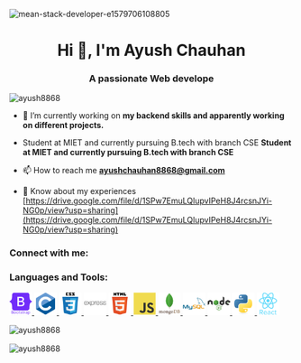 ![mean-stack-developer-e1579706108805](https://github.com/Ayush8868/Ayush8868/assets/99401047/4334267b-f195-44ad-9b46-66abcd630eca)

<h1 align="center">Hi 👋, I'm Ayush Chauhan</h1>
<h3 align="center">A passionate Web develope</h3>

<p align="left"> <img src="https://komarev.com/ghpvc/?username=ayush8868&label=Profile%20views&color=0e75b6&style=flat" alt="ayush8868" /> </p>

- 🔭 I’m currently working on **my backend skills and apparently working on different projects.**

- Student at MIET and currently pursuing B.tech with branch CSE **Student at MIET and currently pursuing B.tech with branch CSE**

- 📫 How to reach me **ayushchauhan8868@gmail.com**

- 📄 Know about my experiences [https://drive.google.com/file/d/1SPw7EmuLQlupvIPeH8J4rcsnJYi-NG0p/view?usp=sharing](https://drive.google.com/file/d/1SPw7EmuLQlupvIPeH8J4rcsnJYi-NG0p/view?usp=sharing)

<h3 align="left">Connect with me:</h3>
<p align="left">
</p>

<h3 align="left">Languages and Tools:</h3>
<p align="left"> <a href="https://getbootstrap.com" target="_blank" rel="noreferrer"> <img src="https://raw.githubusercontent.com/devicons/devicon/master/icons/bootstrap/bootstrap-plain-wordmark.svg" alt="bootstrap" width="40" height="40"/> </a> <a href="https://www.cprogramming.com/" target="_blank" rel="noreferrer"> <img src="https://raw.githubusercontent.com/devicons/devicon/master/icons/c/c-original.svg" alt="c" width="40" height="40"/> </a> <a href="https://www.w3schools.com/css/" target="_blank" rel="noreferrer"> <img src="https://raw.githubusercontent.com/devicons/devicon/master/icons/css3/css3-original-wordmark.svg" alt="css3" width="40" height="40"/> </a> <a href="https://expressjs.com" target="_blank" rel="noreferrer"> <img src="https://raw.githubusercontent.com/devicons/devicon/master/icons/express/express-original-wordmark.svg" alt="express" width="40" height="40"/> </a> <a href="https://www.w3.org/html/" target="_blank" rel="noreferrer"> <img src="https://raw.githubusercontent.com/devicons/devicon/master/icons/html5/html5-original-wordmark.svg" alt="html5" width="40" height="40"/> </a> <a href="https://developer.mozilla.org/en-US/docs/Web/JavaScript" target="_blank" rel="noreferrer"> <img src="https://raw.githubusercontent.com/devicons/devicon/master/icons/javascript/javascript-original.svg" alt="javascript" width="40" height="40"/> </a> <a href="https://www.mongodb.com/" target="_blank" rel="noreferrer"> <img src="https://raw.githubusercontent.com/devicons/devicon/master/icons/mongodb/mongodb-original-wordmark.svg" alt="mongodb" width="40" height="40"/> </a> <a href="https://www.mysql.com/" target="_blank" rel="noreferrer"> <img src="https://raw.githubusercontent.com/devicons/devicon/master/icons/mysql/mysql-original-wordmark.svg" alt="mysql" width="40" height="40"/> </a> <a href="https://nodejs.org" target="_blank" rel="noreferrer"> <img src="https://raw.githubusercontent.com/devicons/devicon/master/icons/nodejs/nodejs-original-wordmark.svg" alt="nodejs" width="40" height="40"/> </a> <a href="https://www.python.org" target="_blank" rel="noreferrer"> <img src="https://raw.githubusercontent.com/devicons/devicon/master/icons/python/python-original.svg" alt="python" width="40" height="40"/> </a> <a href="https://reactjs.org/" target="_blank" rel="noreferrer"> <img src="https://raw.githubusercontent.com/devicons/devicon/master/icons/react/react-original-wordmark.svg" alt="react" width="40" height="40"/> </a> </p>

<p><img align="center" src="https://github-readme-stats.vercel.app/api/top-langs?username=ayush8868&show_icons=true&locale=en&layout=compact" alt="ayush8868" /></p>

<p><img align="center" src="https://github-readme-streak-stats.herokuapp.com/?user=ayush8868&" alt="ayush8868" /></p>
